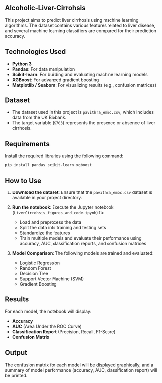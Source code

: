## Alcoholic-Liver-Cirrohsis


This project aims to predict liver cirrhosis using machine learning algorithms. The dataset contains various features related to liver disease, and several machine learning classifiers are compared for their prediction accuracy.

## Technologies Used

- **Python 3**
- **Pandas**: For data manipulation
- **Scikit-learn**: For building and evaluating machine learning models
- **XGBoost**: For advanced gradient boosting
- **Matplotlib / Seaborn**: For visualizing results (e.g., confusion matrices)

## Dataset

- The dataset used in this project is `pavithra_embc.csv`, which includes data from the UK Biobank.
- The target variable (`K703`) represents the presence or absence of liver cirrhosis.

## Requirements

Install the required libraries using the following command:

```bash
pip install pandas scikit-learn xgboost
```

## How to Use

1. **Download the dataset**: Ensure that the `pavithra_embc.csv` dataset is available in your project directory.

2. **Run the notebook**: Execute the Jupyter notebook (`LiverCirrohsis_figures_and_code.ipynb`) to:
   - Load and preprocess the data
   - Split the data into training and testing sets
   - Standardize the features
   - Train multiple models and evaluate their performance using accuracy, AUC, classification reports, and confusion matrices

3. **Model Comparison**: The following models are trained and evaluated:
   - Logistic Regression
   - Random Forest
   - Decision Tree
   - Support Vector Machine (SVM)
   - Gradient Boosting

## Results

For each model, the notebook will display:
- **Accuracy**
- **AUC** (Area Under the ROC Curve)
- **Classification Report** (Precision, Recall, F1-Score)
- **Confusion Matrix**

## Output

The confusion matrix for each model will be displayed graphically, and a summary of model performance (accuracy, AUC, classification report) will be printed.
